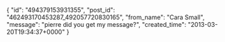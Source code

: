  {
   "id": "494379153931355",
   "post_id": "462493170453287_492057720830165",
   "from_name": "Cara Small",
   "message": "pierre did you get my message?",
   "created_time": "2013-03-20T19:34:37+0000"
 }
